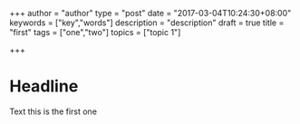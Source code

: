 +++
author = "author"
type = "post"
date = "2017-03-04T10:24:30+08:00"
keywords = ["key","words"]
description = "description"
draft = true
title = "first"
tags = ["one","two"]
topics = ["topic 1"]

+++

# Headline

Text
this is the first one